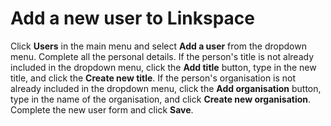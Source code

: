 # Add a new user to Linkspace

Click **Users** in the main menu and select **Add a user** from the dropdown menu. 
Complete all the personal details.
If the person's title is not already included in the dropdown menu, click the **Add title** button, type in the new title, and click the **Create new title**.
If the person's organisation is not already included in the dropdown menu, click the **Add organisation** button, type in the name of the organisation, and click **Create new organisation**.
Complete the new user form and click **Save**.
